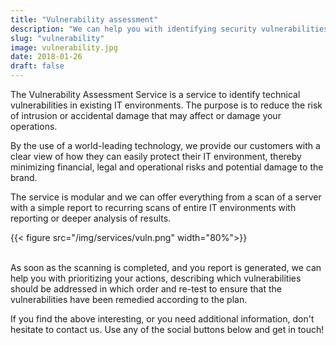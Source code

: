 ```yaml
---
title: "Vulnerability assessment"
description: "We can help you with identifying security vulnerabilities, assist with the prioritization and deliver an action plan on how to remedy them."
slug: "vulnerability"
image: vulnerability.jpg
date: 2018-01-26
draft: false
---
```


The Vulnerability Assessment Service is a service to identify technical vulnerabilities in existing IT environments. The purpose is to reduce the risk of intrusion or accidental damage that may affect or damage your operations.

By the use of a world-leading technology, we provide our customers with a clear view of how they can easily protect their IT environment, thereby minimizing financial, legal and operational risks and potential damage to the brand.

The service is modular and we can offer everything from a scan of a server with a simple report to recurring scans of entire IT environments with reporting or deeper analysis of results. 

{{< figure src="/img/services/vuln.png" width="80%">}}

<br/>
As soon as the scanning is completed, and you report is generated, we can help you with prioritizing your actions, describing which vulnerabilities should be addressed in which order and re-test to ensure that the vulnerabilities have been remedied according to the plan.

If you find the above interesting, or you need additional information, don't hesitate to contact us. Use any of the social buttons below and get in touch!
